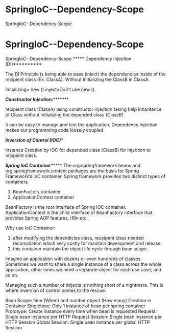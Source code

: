 # SpringIoC--Dependency-Scope
SpringIoC- Dependency-Scope
# SpringIoC--Dependency-Scope
SpringIoC- Dependency-Scope
***** Dependency Injection (DI)**********

 The DI Principle is being able to pass (inject) the dependencies inside of the recipient class (Ex. ClassA).
Without initializing the ClassB in ClassA 

Initializing= new ()
inject=Don't use new (). 

*****Constructor Injection:************

recipient class (ClassA) using constructor injection taking help inharitance of Class 
without initializing the depended class (ClassB)

It can be easy to manage and test the application.
Dependency Injection makes our programming code loosely coupled

*********Inversion of Control (IOC)**********

Instance Creation by IOC for depended class (ClassB) for Injection to recipient class.

*******Spring IoC Container************
The org.springframework.beans and org.springframework.context packages are the basis for Spring Framework’s IoC container. Spring framework provides two distinct types of containers.

1. BeanFactory container
2. ApplicationContext container

BeanFactory is the root interface of Spring IOC container. ApplicationContext is the child interface of BeanFactory interface that provides Spring AOP features, i18n etc.

Why use IoC Container:

1. after modifying the dependicies class, receipent class needed recompilation which very costly for maintain development and release 
2. this container maintain the object life cycle through bean scope.

Imagine an application with dozens or even hundreds of classes. Sometimes we want to share a single instance of a class across the whole application, other times we need a separate object for each use case, and so on.

Managing such a number of objects is nothing short of a nightmare. This is where inversion of control comes to the rescue.

Bean Scope:
time (When) and number object (How many) Creation in Container
Singletone: Only 1 instance of bean per spring container
Prototype: Create instance every time when bean is requested
Request: Single bean instance per HTTP Request
Session: Single bean instance per HTTP Session
Global Session: Single bean instance per global HTTP Session 
